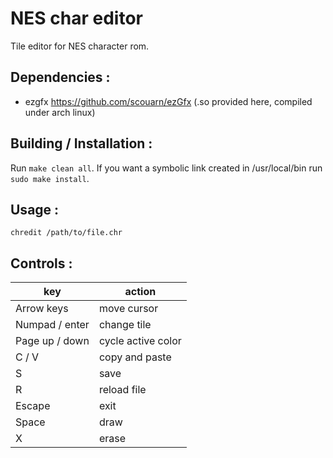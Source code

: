 # NES char editor

Tile editor for NES character rom.


## Dependencies :
- ezgfx https://github.com/scouarn/ezGfx
	(.so provided here, compiled under arch linux)


## Building / Installation :
Run `make clean all`. If you want a symbolic link created in /usr/local/bin run `sudo make install`. 


## Usage :

`chredit /path/to/file.chr`


## Controls :
| key 				| action 	  |
|-------------------|-------------|
| Arrow keys 		| move cursor |
| Numpad / enter 	| change tile |
| Page up / down 	| cycle active color |
| C / V 		 	| copy and paste |
| S 			 	| save |
| R 			 	| reload file |
| Escape 		 	| exit |
| Space 		 	| draw |
| X 			 	| erase |